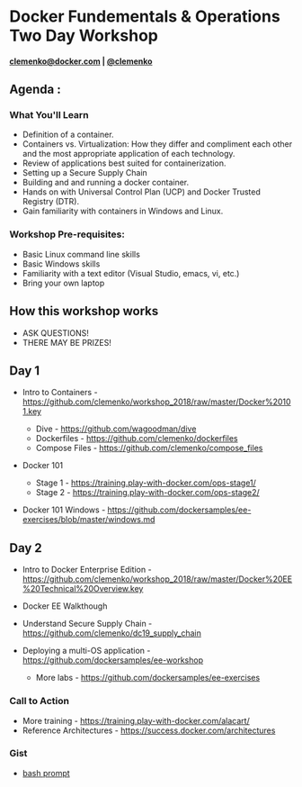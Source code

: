 # Docker Fundementals & Operations Two Day Workshop

#### clemenko@docker.com | [@clemenko](https://twitter.com/clemenko)

## Agenda :

### What You'll Learn

- Definition of a container.
- Containers vs. Virtualization: How they differ and compliment each other and the most appropriate application of each technology.
- Review of applications best suited for containerization.
- Setting up a Secure Supply Chain
- Building and and running a docker container.
- Hands on with Universal Control Plan (UCP) and Docker Trusted Registry (DTR).
- Gain familiarity with containers in Windows and Linux.

### Workshop Pre-requisites:

- Basic Linux command line skills
- Basic Windows skills
- Familiarity with a text editor (Visual Studio, emacs, vi, etc.)
- Bring your own laptop

## How this workshop works

- ASK QUESTIONS!
- THERE MAY BE PRIZES!  

## Day 1

- Intro to Containers - https://github.com/clemenko/workshop_2018/raw/master/Docker%20101.key
    - Dive - https://github.com/wagoodman/dive
    - Dockerfiles - https://github.com/clemenko/dockerfiles
    - Compose Files - https://github.com/clemenko/compose_files

- Docker 101

    - Stage 1 - https://training.play-with-docker.com/ops-stage1/
    - Stage 2 - https://training.play-with-docker.com/ops-stage2/

- Docker 101 Windows - https://github.com/dockersamples/ee-exercises/blob/master/windows.md

## Day 2

- Intro to Docker Enterprise Edition - https://github.com/clemenko/workshop_2018/raw/master/Docker%20EE%20Technical%20Overview.key

- Docker EE Walkthough

- Understand Secure Supply Chain - https://github.com/clemenko/dc19_supply_chain
- Deploying a multi-OS application - https://github.com/dockersamples/ee-workshop
    - More labs - https://github.com/dockersamples/ee-exercises

### Call to Action

- More training - https://training.play-with-docker.com/alacart/
- Reference Architectures - https://success.docker.com/architectures

### Gist

- [bash prompt](https://gist.github.com/clemenko/6be08eb2bf2c7690d1a8dc9abad68c24)